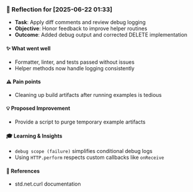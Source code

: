 ### :book: Reflection for [2025-06-22 01:33]
- **Task**: Apply diff comments and review debug logging
- **Objective**: Honor feedback to improve helper routines
- **Outcome**: Added debug output and corrected DELETE implementation

#### :sparkles: What went well
- Formatter, linter, and tests passed without issues
- Helper methods now handle logging consistently

#### :warning: Pain points
- Cleaning up build artifacts after running examples is tedious

#### :bulb: Proposed Improvement
- Provide a script to purge temporary example artifacts

#### :mortar_board: Learning & Insights
- `debug scope (failure)` simplifies conditional debug logs
- Using `HTTP.perform` respects custom callbacks like `onReceive`

#### :link: References
- std.net.curl documentation
